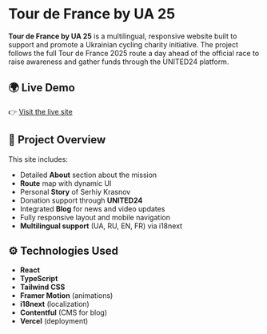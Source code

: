 # Tour de France by UA 25

**Tour de France by UA 25** is a multilingual, responsive website built to support and promote a Ukrainian cycling charity initiative. The project follows the full Tour de France 2025 route a day ahead of the official race to raise awareness and gather funds through the UNITED24 platform.

## 🌍 Live Demo

👉 [Visit the live site](https://www.tourdefranceua25.org/)

## 📸 Project Overview

This site includes:
- Detailed **About** section about the mission
- **Route** map with dynamic UI
- Personal **Story** of Serhiy Krasnov
- Donation support through **UNITED24**
- Integrated **Blog** for news and video updates
- Fully responsive layout and mobile navigation
- **Multilingual support** (UA, RU, EN, FR) via i18next

## ⚙️ Technologies Used

- **React**
- **TypeScript**
- **Tailwind CSS**
- **Framer Motion** (animations)
- **i18next** (localization)
- **Contentful** (CMS for blog)
- **Vercel** (deployment)

